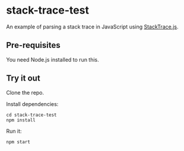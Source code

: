 # stack-trace-test

An example of parsing a stack trace in JavaScript using [StackTrace.js](https://www.stacktracejs.com/#!/docs/error-stack-parser).

## Pre-requisites

You need Node.js installed to run this.

## Try it out

Clone the repo.

Install dependencies:

    cd stack-trace-test
    npm install

Run it:

    npm start
